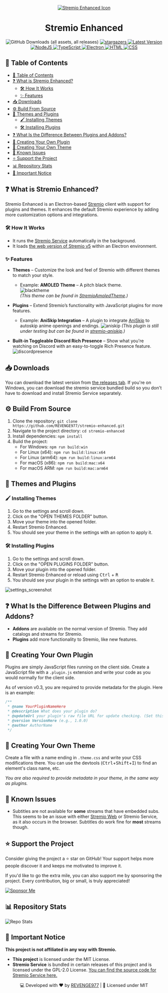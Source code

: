 <p align="center">
	<a href="https://stremio.com/">
		<img src="https://github.com/REVENGE977/stremio-enhanced/raw/main/images/icon.ico" alt="Stremio Enhanced Icon">
	</a>
	<h1 align="center">Stremio Enhanced</h1>
	<p align="center">
		<img alt="GitHub Downloads (all assets, all releases)" src="https://img.shields.io/github/downloads/REVENGE977/stremio-enhanced/total?style=for-the-badge&color=%237B5BF5">
		<a href="https://github.com/REVENGE977/stremio-enhanced/stargazers">
			<img src="https://img.shields.io/github/stars/REVENGE977/stremio-enhanced.svg?style=for-the-badge&color=%237B5BF5" alt="stargazers">
		</a>
		<a href="https://github.com/REVENGE977/stremio-enhanced-community/releases/latest">
			<img src="https://img.shields.io/github/v/release/REVENGE977/stremio-enhanced?label=Latest%20Release&style=for-the-badge&color=%237B5BF5" alt="Latest Version">
		</a>
		<br>
		<a href="https://nodejs.org/">
			<img src="https://img.shields.io/badge/Node.js-43853D?style=for-the-badge&logo=node.js&logoColor=white" alt="NodeJS">
		</a>
		<a href="https://www.typescriptlang.org/">
			<img src="https://img.shields.io/badge/TypeScript-007ACC?style=for-the-badge&logo=typescript&logoColor=white" alt="TypeScript">
		</a>
		<a href="https://www.electronjs.org/">
			<img src="https://img.shields.io/badge/Electron-191970?style=for-the-badge&logo=Electron&logoColor=white" alt="Electron">
		</a>
		<a href="https://developer.mozilla.org/en-US/docs/Web/HTML">
			<img src="https://img.shields.io/badge/HTML-239120?style=for-the-badge&logo=html5&logoColor=white" alt="HTML">
		</a>
		<a href="https://developer.mozilla.org/en-US/docs/Web/CSS">
			<img src="https://img.shields.io/badge/CSS-2965F1?&style=for-the-badge&logo=css3&logoColor=white" alt="CSS">
		</a>
	</p>
</p>

## 📌 Table of Contents
- [📌 Table of Contents](#-table-of-contents)
- [❓ What is Stremio Enhanced?](#-what-is-stremio-enhanced)
	- [🛠 How It Works](#-how-it-works)
	- [✨ Features](#-features)
- [📥 Downloads](#-downloads)
- [⚙️ Build From Source](#️-build-from-source)
- [🎨 Themes and Plugins](#-themes-and-plugins)
	- [🖌️ Installing Themes](#️-installing-themes)
	- [🛠️ Installing Plugins](#️-installing-plugins)
- [❓ What Is the Difference Between Plugins and Addons?](#-what-is-the-difference-between-plugins-and-addons)
- [📜 Creating Your Own Plugin](#-creating-your-own-plugin)
- [🎨 Creating Your Own Theme](#-creating-your-own-theme)
- [🐛 Known Issues](#-known-issues)
- [⭐ Support the Project](#-support-the-project)
- [📊 Repository Stats](#-repository-stats)
- [🚨 Important Notice](#-important-notice)

## ❓ What is Stremio Enhanced?

Stremio Enhanced is an Electron-based [Stremio](https://www.stremio.com/) client with support for plugins and themes. It enhances the default Stremio experience by adding more customization options and integrations.  

### 🛠 How It Works  
- It runs the [Stremio Service](https://github.com/Stremio/stremio-service) automatically in the background.
- It loads [the web version of Stremio v5](https://web.stremio.com) within an Electron environment.

### ✨ Features  
- **Themes** – Customize the look and feel of Stremio with different themes to match your style.  
  - Example: **AMOLED Theme** – A pitch black theme.  
    ![blacktheme](https://github.com/REVENGE977/stremio-enhanced/raw/main/images/amoled_screenshot.png)  
    *(This theme can be found in [StremioAmoledTheme](https://github.com/REVENGE977/StremioAmoledTheme).)*  

- **Plugins** – Extend Stremio’s functionality with JavaScript plugins for more features.
  - Example: **AniSkip Integration** – A plugin to integrate [AniSkip](https://github.com/aniskip) to autoskip anime openings and endings.
   ![aniskip](./images/aniskipplugin.png)
   *(This plugin is still under testing but can be found in [stremio-aniskip](https://github.com/REVENGE977/stremio-aniskip).)*

- **Built-in Toggleable Discord Rich Presence** – Show what you're watching on Discord with an easy-to-toggle Rich Presence feature.  
  ![discordpresence](./images/discordrichpresence.png)   


## 📥 Downloads
You can download the latest version from [the releases tab](https://github.com/REVENGE977/stremio-enhanced/releases). If you're on Windows, you can download the stremio service bundled build so you don't have to download and install Stremio Service separately.

## ⚙️ Build From Source
1. Clone the repository: `git clone https://github.com/REVENGE977/stremio-enhanced.git`
2. Navigate to the project directory: `cd stremio-enhanced`
3. Install dependencies: `npm install`
4. Build the project: 
    - For Windows: `npm run build:win`
    - For Linux (x64): `npm run build:linux:x64`
    - For Linux (arm64): `npm run build:linux:arm64`
    - For macOS (x86): `npm run build:mac:x64`
    - For macOS ARM: `npm run build:mac:arm64`

## 🎨 Themes and Plugins

### 🖌️ Installing Themes
1. Go to the settings and scroll down.
2. Click on the "OPEN THEMES FOLDER" button.
3. Move your theme into the opened folder.
4. Restart Stremio Enhanced.
5. You should see your theme in the settings with an option to apply it.

### 🛠️ Installing Plugins
1. Go to the settings and scroll down.
2. Click on the "OPEN PLUGINS FOLDER" button.
3. Move your plugin into the opened folder.
4. Restart Stremio Enhanced or reload using <kbd>Ctrl</kbd> + <kbd>R</kbd>
5. You should see your plugin in the settings with an option to enable it.

![settings_screenshot](https://github.com/REVENGE977/stremio-enhanced/raw/main/images/settings_screenshot.png)

## ❓ What Is the Difference Between Plugins and Addons?
- **Addons** are available on the normal version of Stremio. They add catalogs and streams for Stremio.
- **Plugins** add more functionality to Stremio, like new features.

## 📜 Creating Your Own Plugin
Plugins are simply JavaScript files running on the client side. Create a JavaScript file with a `.plugin.js` extension and write your code as you would normally for the client side.

As of version v0.3, you are required to provide metadata for the plugin. Here is an example:

```js
/**
 * @name YourPluginNameHere
 * @description What does your plugin do?
 * @updateUrl your plugin's raw file URL for update checking. (Set this to 'none' if you don't want to provide one)
 * @version VersionHere (e.g., 1.0.0)
 * @author AuthorName
 */
```

## 🎨 Creating Your Own Theme
Create a file with a name ending in `.theme.css` and write your CSS modifications there. You can use the devtools (<kbd>Ctrl</kbd>+<kbd>Shift</kbd>+<kbd>I</kbd>) to find an element's class name, etc.

*You are also required to provide metadata in your theme, in the same way as plugins.*

## 🐛 Known Issues
- Subtitles are not available for **some** streams that have embedded subs. This seems to be an issue with either [Stremio Web](https://web.stremio.com/) or Stremio Service, as it also occurs in the browser. Subtitles do work fine for **most** streams though.

## ⭐ Support the Project
Consider giving the project a ⭐ star on GitHub! Your support helps more people discover it and keeps me motivated to improve it.

If you'd like to go the extra mile, you can also support me by sponsoring the project. Every contribution, big or small, is truly appreciated!

[![Sponsor Me](https://img.shields.io/badge/Sponsor%20Me-%E2%9D%A4-red?style=for-the-badge)](https://github.com/sponsors/REVENGE977)

## 📊 Repository Stats

![Repo Stats](https://repobeats.axiom.co/api/embed/ffcb702620c8a5356a655a21e58442be5648de67.svg "Repobeats analytics image")

## 🚨 Important Notice
**This project is not affiliated in any way with Stremio.**

- **This project** is licensed under the MIT License.
- **Stremio Service** is bundled in certain releases of this project and is licensed under the GPL-2.0 License. [You can find the source code for Stremio Service here.](https://github.com/Stremio/stremio-service)


<p align="center">💻 Developed with ❤️ by <a href="https://github.com/REVENGE977">REVENGE977</a> | 📜 Licensed under MIT</p>
